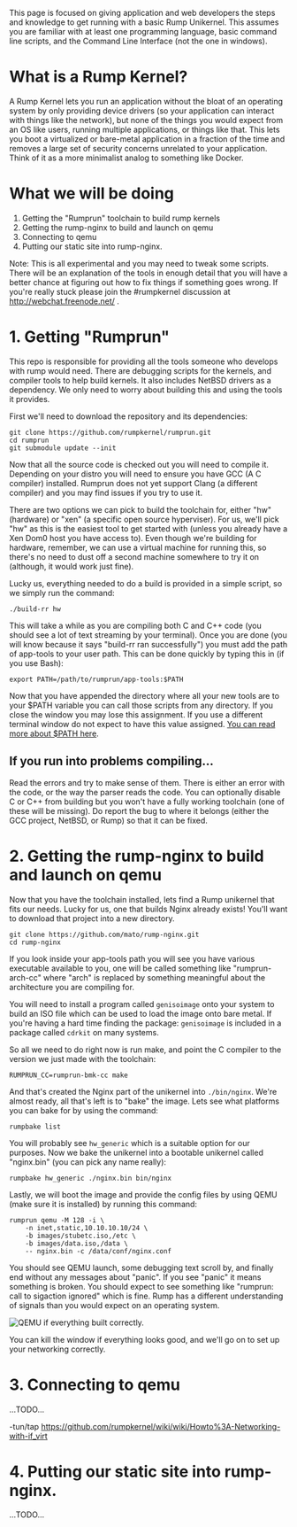 This page is focused on giving application and web developers the steps and knowledge to get running with a basic Rump Unikernel. This assumes you are familiar with at least one programming language, basic command line scripts, and the Command Line Interface (not the one in windows).

# What is a Rump Kernel?

A Rump Kernel lets you run an application without the bloat of an operating system by only providing device drivers (so your application can interact with things like the network), but none of the things you would expect from an OS like users, running multiple applications, or things like that. This lets you boot a virtualized or bare-metal application in a fraction of the time and removes a large set of security concerns unrelated to your application. Think of it as a more minimalist analog to something like Docker.

# What we will be doing

1. Getting the "Rumprun" toolchain to build rump kernels
2. Getting the rump-nginx to build and launch on qemu
3. Connecting to qemu
4. Putting our static site into rump-nginx.

Note: This is all experimental and you may need to tweak some scripts. There will be an explanation of the tools in enough detail that you will have a better chance at figuring out how to fix things if something goes wrong. If you're really stuck please join the #rumpkernel discussion at http://webchat.freenode.net/ .

# 1. Getting "Rumprun"

This repo is responsible for providing all the tools someone who develops with rump would need. There are debugging scripts for the kernels, and compiler tools to help build kernels. It also includes NetBSD drivers as a dependency. We only need to worry about building this and using the tools it provides.

First we'll need to download the repository and its dependencies:

    git clone https://github.com/rumpkernel/rumprun.git
    cd rumprun
    git submodule update --init

Now that all the source code is checked out you will need to compile it. Depending on your distro you will need to ensure you have GCC (A C compiler) installed. Rumprun does not yet support Clang (a different compiler) and you may find issues if you try to use it.

There are two options we can pick to build the toolchain for, either "hw" (hardware) or "xen" (a specific open source hyperviser). For us, we'll pick "hw" as this is the easiest tool to get started with (unless you already have a Xen Dom0 host you have access to). Even though we're building for hardware, remember, we can use a virtual machine for running this, so there's no need to dust off a second machine somewhere to try it on (although, it would work just fine).

Lucky us, everything needed to do a build is provided in a simple script, so we simply run the command:

    ./build-rr hw

This will take a while as you are compiling both C and C++ code (you should see a lot of text streaming by your terminal). Once you are done (you will know because it says "build-rr ran successfully") you must add the path of app-tools to your user path. This can be done quickly by typing this in (if you use Bash):

    export PATH=/path/to/rumprun/app-tools:$PATH

Now that you have appended the directory where all your new tools are to your $PATH variable you can call those scripts from any directory. If you close the window you may lose this assignment. If you use a different terminal window do not expect to have this value assigned. [You can read more about $PATH here](http://stackoverflow.com/questions/7510249/path-environment-variable-in-linux).

## If you run into problems compiling...

Read the errors and try to make sense of them. There is either an error with the code, or the way the parser reads the code. You can optionally disable C or C++ from building but you won't have a fully working toolchain (one of these will be missing). Do report the bug to where it belongs (either the GCC project, NetBSD, or Rump) so that it can be fixed.

# 2. Getting the rump-nginx to build and launch on qemu

Now that you have the toolchain installed, lets find a Rump unikernel that fits our needs. Lucky for us, one that builds Nginx already exists! You'll want to download that project into a new directory.

    git clone https://github.com/mato/rump-nginx.git
    cd rump-nginx

If you look inside your app-tools path you will see you have various executable available to you, one will be called something like "rumprun-arch-cc" where "arch" is replaced by something meaningful about the architecture you are compiling for.

You will need to install a program called `genisoimage` onto your system to build an ISO file which can be used to load the image onto bare metal. If you're having a hard time finding the package: `genisoimage` is included in a package called `cdrkit` on many systems.

So all we need to do right now is run make, and point the C compiler to the version we just made with the toolchain:

    RUMPRUN_CC=rumprun-bmk-cc make

And that's created the Nginx part of the unikernel into `./bin/nginx`. We're almost ready, all that's left is to "bake" the image. Lets see what platforms you can bake for by using the command:

    rumpbake list 

You will probably see `hw_generic` which is a suitable option for our purposes. Now we bake the unikernel into a bootable unikernel called "nginx.bin" (you can pick any name really):

    rumpbake hw_generic ./nginx.bin bin/nginx

Lastly, we will boot the image and provide the config files by using QEMU (make sure it is installed) by running this command:

    rumprun qemu -M 128 -i \
        -n inet,static,10.10.10.10/24 \
        -b images/stubetc.iso,/etc \
        -b images/data.iso,/data \
        -- nginx.bin -c /data/conf/nginx.conf

You should see QEMU launch, some debugging text scroll by, and finally end without any messages about "panic". If you see "panic" it means something is broken. You should expect to see something like "rumprun: call to sigaction ignored" which is fine. Rump has a different understanding of signals than you would expect on an operating system.

![QEMU if everything built correctly.](http://imgur.com/czS3ei1l.png)

You can kill the window if everything looks good, and we'll go on to set up your networking correctly.

# 3. Connecting to qemu

...TODO...

-tun/tap https://github.com/rumpkernel/wiki/wiki/Howto%3A-Networking-with-if_virt

# 4. Putting our static site into rump-nginx.

...TODO...
